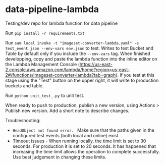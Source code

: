 # data-pipeline-lambda
Testing/dev repo for lambda function for data pipeline

Run `pip install -r requirements.txt`

Run `sam local invoke -t "imageset-converter-lambda.yaml" -e test_event.json --env-vars env.json` to test.
Writes to test Bucket and Table by default only if you include the `--env-vars` tag. When finished developping, copy and paste the lambda function into the inline editor on the Lambda Management Console (https://us-east-2.console.aws.amazon.com/lambda/home?region=us-east-2#/functions/imageset-converter-lambda?tab=graph). If you test at this stage using the "Test" button on the upper right, it will write to production buckets and table. 

Run `python unit_test_.py` to unit test. 

When ready to push to production, publish a new version, using Actions > Publish new version. Add a short note to describe changes. 

Troubleshooting:
- `HeadObject not found error. ` Make sure that the paths given in the configured test events (both local and online) exist. 
- Timeout issues - When running locally, the time limit is set to 30 seconds. For production it is set to 20 seconds. It has happened that increasing the time limit allows the operation to complete successfully. Use best judgement in changing these limits. 
